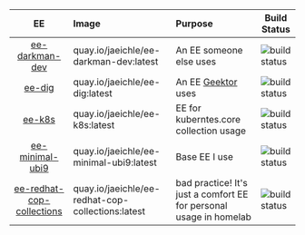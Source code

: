 | EE | Image | Purpose | Build Status |
| :---:        |     :---      |          :--- | --- |
| [ee-darkman-dev](ee-darkman-dev/) | quay.io/jaeichle/ee-darkman-dev:latest | An EE someone else uses | ![build status](https://github.com/jeichler/execution-environments/actions/workflows/ee-darkman-dev.yml/badge.svg) |
| [ee-dig](ee-dig/) | quay.io/jaeichle/ee-dig:latest | An EE [Geektor](https://github.com/geektoor) uses | ![build status](https://github.com/jeichler/execution-environments/actions/workflows/ee-dig.yml/badge.svg) |
| [ee-k8s](ee-k8s/)   | quay.io/jaeichle/ee-k8s:latest     | EE for kuberntes.core collection usage| ![build status](https://github.com/jeichler/execution-environments/actions/workflows/ee-k8s.yml/badge.svg)|
| [ee-minimal-ubi9](ee-minimal-ubi9/)   | quay.io/jaeichle/ee-minimal-ubi9:latest     | Base EE I use| ![build status](https://github.com/jeichler/execution-environments/actions/workflows/ee-minimal-ubi9.yml/badge.svg)|
| [ee-redhat-cop-collections](ee-redhat-cop-collections/)   | quay.io/jaeichle/ee-redhat-cop-collections:latest     | bad practice! It's just a comfort EE for personal usage in homelab| ![build status](https://github.com/jeichler/execution-environments/actions/workflows/ee-redhat-cop-collections.yml/badge.svg)|
